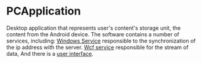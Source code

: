 PCApplication
=============

Desktop application that represents user's content's storage unit, the content from the Android device.
The software contains a number of services, including:
<a href="https://github.com/orensharon/PCApplication/tree/master/IPSyncing">Windows Service</a> responsible to the synchronization of the ip address with the server.
<a href="https://github.com/orensharon/PCApplication/tree/master/DataStreaming">Wcf service</a> responsible for the stream of data, And there is a <a href="https://github.com/orensharon/PCApplication/tree/master/PCApplication">user interface</a>.
